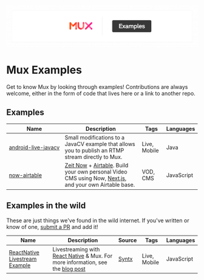 [![Mux Examples](banner.png)](https://mux.com)

# Mux Examples

Get to know Mux by looking through examples! Contributions are always welcome, either in the form of code that lives here or a link to another repo.

## Examples

| Name                                                    | Description                                                                                                                                                                   | Tags         | Languages  |
| ------------------------------------------------------- | ----------------------------------------------------------------------------------------------------------------------------------------------------------------------------- | ------------ | ---------- |
| <nobr>[android-live-javacv](android-live-javacv)</nobr> | Small modifications to a JavaCV example that allows you to publish an RTMP stream directly to Mux.                                                                            | Live, Mobile | Java       |
| [now-airtable](now-airtable)                            | [Zeit Now](https://zeit.co/now) + [Airtable](https://airtable.com/). Build your own personal Video CMS using Now, [Next.js](https://nextjs.org/), and your own Airtable base. | VOD, CMS     | JavaScript |

## Examples in the wild

These are just things we've found in the wild internet. If you've written or know of one, [submit a PR](https://help.github.com/en/articles/creating-a-pull-request) and add it!

| Name                                                                                | Description                                                                                                                                                                                                   | Source                         | Tags         | Languages  |
| ----------------------------------------------------------------------------------- | ------------------------------------------------------------------------------------------------------------------------------------------------------------------------------------------------------------- | ------------------------------ | ------------ | ---------- |
| [ReactNative Livestream Example](https://github.com/Syntx-io/RN-Livestream-Example) | Livestreaming with [React Native](https://facebook.github.io/react-native/) & Mux. For more information, see the [blog post](https://medium.com/syntx-io/video-live-streaming-with-react-native-98a0f6354077) | [Syntx](https://www.syntx.io/) | Live, Mobile | JavaScript |

